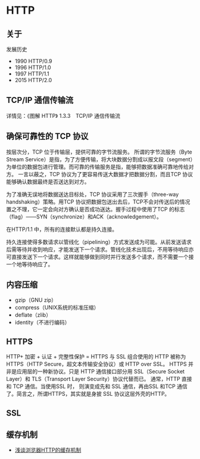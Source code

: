 # HTTP

## 关于

发展历史

- 1990 HTTP/0.9
- 1996 HTTP/1.0
- 1997 HTTP/1.1
- 2015 HTTP/2.0

## TCP/IP 通信传输流

详情见：《图解 HTTP》 1.3.3　TCP/IP 通信传输流

## 确保可靠性的 TCP 协议

按层次分，TCP 位于传输层，提供可靠的字节流服务。
所谓的字节流服务（Byte Stream Service）是指，为了方便传输，将大块数据分割成以报文段（segment）为单位的数据包进行管理。而可靠的传输服务是指，能够把数据准确可靠地传给对方。
一言以蔽之，TCP 协议为了更容易传送大数据才把数据分割，而且TCP 协议能够确认数据最终是否送达到对方。

为了准确无误地将数据送达目标处，TCP 协议采用了三次握手（three-way handshaking）策略。用TCP 协议把数据包送出去后，TCP不会对传送后的情况置之不理，它一定会向对方确认是否成功送达。握手过程中使用了TCP 的标志（flag）——SYN（synchronize）和ACK（acknowledgement）。

在HTTP/1.1 中，所有的连接默认都是持久连接。

持久连接使得多数请求以管线化（pipelining）方式发送成为可能。从前发送请求后需等待并收到响应，才能发送下一个请求。管线化技术出现后，不用等待响应亦可直接发送下一个请求。这样就能够做到同时并行发送多个请求，而不需要一个接一个地等待响应了。

## 内容压缩

- gzip（GNU zip）
- compress（UNIX系统的标准压缩）
- deflate（zlib）
- identity（不进行编码）

## HTTPS

HTTP+ 加密 + 认证 + 完整性保护 = HTTPS
与 SSL 组合使用的 HTTP 被称为 HTTPS（HTTP Secure，超文本传输安全协议）或 HTTP over SSL。
HTTPS 并非是应用层的一种新协议。只是 HTTP 通信接口部分用 SSL（Secure Socket Layer）和 TLS（Transport Layer Security）协议代替而已。
通常，HTTP 直接和 TCP 通信。当使用SSL 时， 则演变成先和 SSL 通信，再由SSL 和TCP 通信了。简言之，所谓HTTPS，其实就是身披 SSL 协议这层外壳的HTTP。

## SSL

## 缓存机制

- [浅谈浏览器HTTP的缓存机制](http://www.codeceo.com/article/broswer-http-cache.html)












